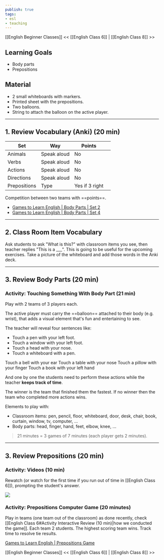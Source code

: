 ```yaml
---
publish: true
tags:
- esl
- teaching
---
```


[[English Beginner Classes]]
<< [[English Class 6]] | [[English Class 8]] >>

## Learning Goals
- Body parts
- Prepositions

## Material
- 2 small whiteboards with markers.
- Printed sheet with the prepositions.
- Two balloons.
- String to attach the balloon on the active player.

---
## 1. Review Vocabulary (Anki) (20 min)

| Set          | Way         | Points         |     |
| ------------ | ----------- | -------------- | --- |
| Animals      | Speak aloud | No             |     |
| Verbs        | Speak aloud | No             |     |
| Actions      | Speak aloud | No             |     |
| Directions   | Speak aloud | No             |     |
| Prepositions | Type        | Yes if 3 right |     |

Competition between two teams with ==points==.
- [Games to Learn English | Body Parts | Set 2](https://www.gamestolearnenglish.com/body-parts/#review)
- [Games to Learn English | Body Parts | Set 4](https://www.gamestolearnenglish.com/body-parts/#review)

---
## 2. Class Room Item Vocabulary
Ask students to ask "What is this?" with classroom items you see, then teacher replies "This is a \_\_\_". This is going to be useful for the upcoming exercises. Take a picture of the whiteboard and add those words in the Anki deck.

---
## 3. Review Body Parts (20 min)
### Activity: Touching Something With Body Part (21 min)
Play with 2 teams of 3 players each.

The active player must carry the ==balloon== attached to their body (e.g. wrist), that adds a visual element that's fun and entertaining to see.

The teacher will reveal four sentences like:
- Touch a pen with your left foot.
- Touch a window with your left foot.
- Touch a head with your nose. 
- Touch a whiteboard with a pen.



Touch a bell with your ear
Touch a table with your nose
Touch a pillow with your finger
Touch a book with your left hand


And one by one the students need to perform these actions while the teacher **keeps track of time**.

The winner is the team that finished them the fastest. If no winner then the team who completed more actions wins.

Elements to play with:
- Classroom items: pen, pencil, floor, whiteboard, door, desk, chair, book, curtain, window, tv, computer, ...
- Body parts: head, finger, hand, feet, elbow, knee, ...

> 21 minutes = 3 games of 7 minutes (each player gets 2 minutes).

---
## 3. Review Prepositions (20 min)

### Activity: Videos (10 min)
Rewatch (or watch for the first time if you run out of time in [[English Class 6]]), prompting the student's answer.

![](https://www.youtube.com/watch?v=iyjny2WAKcg)



### Activity: Prepositions Computer Game (20 minutes)
Play in teams (one team out of the classroom) as done recently, check [[English Class 6#Activity Interactive Review (10 min)|how we conducted the game]].  Each team 2 students. The highest scoring team wins. Track time to resolve tie results.

[Games to Learn English | Prepositions Game](https://www.gamestolearnenglish.com/prepositions-game/)

[[English Beginner Classes]]
<< [[English Class 6]] | [[English Class 8]] >>